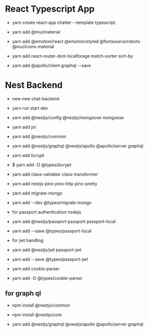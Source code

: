 # React Typescript App

* yarn create react-app chatter --template typescript

* yarn add @mui/material
* yarn add @emotion/react @emotion/styled @fontsource/roboto @mui/icons-material
* yarn add react-router-dom localforage match-sorter sort-by
* yarn add @apollo/client graphql --save



# Nest Backend

* new new chat-backend
* yarn run start dev
* yarn add @nestjs/config @nestjs/mongoose mongoose
* yarn add joi
* yarn add @nestjs/common
* yarn add @nestjs/graphql @nestjs/apollo @apollo/server graphql
* yarn add bcrypt
* $ yarn add -D @types/bcrypt
* yarn add class-validator class-transformer
* yarn add nestjs-pino pino-http pino-pretty
* yarn add migrate-mongo
* yarn add --dev @types/migrate-mongo

* for passport authentication nodejs
* yarn add @nestjs/passport passport passport-local
* yarn add --save @types/passport-local

* for jwt handling
* yarn add @nestjs/jwt passport-jwt
* yarn add --save @types/passport-jwt
* yarn add cookie-parser
* yarn add -D @types/cookie-parser

## for graph ql


* npm install @nestjs/common
* npm install @nestjs/core

* yarn add @nestjs/graphql @nestjs/apollo @apollo/server graphql

